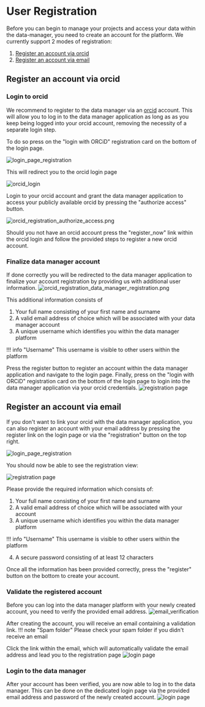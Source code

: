 # User Registration

Before you can begin to manage your projects and access your data within the data-manager, 
you need to create an account for the platform. We currently support 2 modes of registration:

1. [Register an account via orcid](#register-an-account-via-orcid)
2. [Register an account via email](#register-an-account-via-email)

## Register an account via orcid

### Login to orcid

We recommend to register to the data manager via an [orcid](https://orcid.org) account.
This will allow you to log in to the data manager application as long as as you keep being logged into your orcid account, 
removing the necessity of a separate login step.
  
To do so press on the "login with ORCiD" registration card on the bottom of the login page. 

![login_page_registration](images/user_registration/login_page.png)

This will redirect you to the orcid login page 

![orcid_login](images/user_registration/orcid/orcid_login.png)

Login to your orcid account and grant the data manager application to access your publicly available orcid by pressing the "authorize access" button. 

![orcid_registration_authorize_access.png](images/user_registration/orcid/orcid_registration_authorize_access.png)

Should you not have an orcid account press the "register_now" link 
within the orcid login and follow the provided steps to register a new orcid account.

### Finalize data manager account

If done correctly you will be redirected to the data manager application to finalize your account registration by providing us with additional user information.
![orcid_registration_data_manager_registration.png](images/user_registration/orcid/orcid_registration_data_manager_registration.png)

This additional information consists of

1. Your full name consisting of your first name and surname
2. A valid email address of choice which will be associated with your data manager account
3. A unique username which identifies you within the data manager platform

!!! info "Username"
    This username is visible to other users within the platform

Press the register button to register an account within the data manager application and navigate to the login page.
Finally, press on the "login with ORCiD" registration card on the bottom of the login page to login into the data manager application via your orcid credentials. 
![registration page](images/user_registration/login_page.png)

## Register an account via email

If you don't want to link your orcid with the data manager application, 
you can also register an account with your email address by pressing the register link on the login page or via the "registration" button on the top right.

![login_page_registration](images/user_registration/login_page.png)

You should now be able to see the registration view:

![registration page](images/user_registration/registration_page.png)

Please provide the required information which consists of: 

1. Your full name consisting of your first name and surname
2. A valid email address of choice which will be associated with your account
3. A unique username which identifies you within the data manager platform

!!! info "Username"
    This username is visible to other users within the platform

4. A secure password consisting of at least 12 characters

Once all the information has been provided correctly, 
press the "register" button on the bottom to create your account. 

### Validate the registered account

Before you can log into the data manager platform with your newly created account, 
you need to verify the provided email address.
![email_verification](images/user_registration/email_verification.png)

After creating the account, you will receive an email containing a validation link.
!!! note "Spam folder"
    Please check your spam folder if you didn't receive an email

Click the link within the email, which 
will automatically validate the email address and lead you to the registration page
![login page](images/user_registration/login_page_validated.png)

### Login to the data manager

After your account has been verified, you are now able to log in to the data manager. 
This can be done on the dedicated login page via the provided email address and password of the newly created account.
![login page](images/user_registration/login_page_filled.png)
